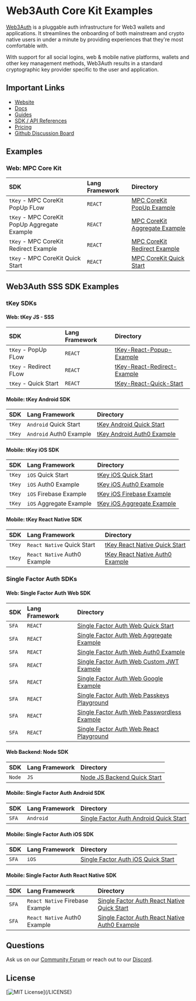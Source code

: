 # Web3Auth Core Kit Examples

[Web3Auth](https://web3auth.io) is a pluggable auth infrastructure for Web3 wallets and applications. It streamlines the
onboarding of both mainstream and crypto native users in under a minute by providing experiences that they're most
comfortable with.

With support for all social logins, web & mobile native platforms, wallets and other key management methods, Web3Auth
results in a standard cryptographic key provider specific to the user and application.

## Important Links

- [Website](https://web3auth.io)
- [Docs](https://web3auth.io/docs)
- [Guides](https://web3auth.io/docs/content-hub?type=guides)
- [SDK / API References](https://web3auth.io/docs/sdk)
- [Pricing](https://web3auth.io/pricing.html)
- [Github Discussion Board](https://github.com/orgs/Web3Auth/discussions)

## Examples
### Web: MPC Core Kit

| SDK                                          | Lang Framework | Directory                                                                                  |
| :------------------------------------------- | :------------- | :----------------------------------------------------------------------------------------- |
| `tKey` - MPC CoreKit PopUp FLow              | `REACT`        | [MPC CoreKit PopUp Example](/mpc-core-kit-web/intrinsic-flow-examples/mpc-core-kit-popup-flow-example/)               |
| `tKey` - MPC CoreKit PopUp Aggregate Example | `REACT`        | [MPC CoreKit Aggregate Example](/mpc-core-kit-web/mpc-core-kit-aggregate-verifier-example/) |
| `tKey` - MPC CoreKit Redirect Example        | `REACT`        | [MPC CoreKit Redirect Example](/mpc-core-kit-web/intrinsic-flow-examples/mpc-core-kit-redirect-flow-example/)         |
| `tKey` - MPC CoreKit Quick Start | `REACT` | [MPC CoreKit Quick Start](/mpc-core-kit-web/quick-starts/mpc-core-kit-react-quick-start/) |

## Web3Auth SSS SDK Examples

### tKey SDKs

#### Web: tKey JS - SSS

| SDK                    | Lang Framework | Directory                                                             |
| :--------------------- | :------------- | :-------------------------------------------------------------------- |
| `tKey` - PopUp FLow    | `REACT`        | [tKey-React-Popup-Example](/tkey-web/intrinsic-flow-examples/tkey-popup-flow-example/)       |
| `tKey` - Redirect FLow | `REACT`        | [tKey-React-Redirect-Example](/tkey-web/intrinsic-flow-examples/tkey-redirect-flow-example/) |
| `tKey` - Quick Start   | `REACT`        | [tKey-React-Quick-Start](/tkey-web/quick-starts/tkey-react-quick-start/) |

#### Mobile: tKey Android SDK

| SDK    | Lang Framework           | Directory                                                                 |
| :----- | :----------------------- | :------------------------------------------------------------------------ |
| `tKey` | `Android` Quick Start | [tKey Android Quick Start](/tkey-android/tkey-android-quick-start/) |
| `tKey` | `Android` Auth0 Example  | [tKey Android Auth0 Example](/tkey-android/tkey-android-auth0-example/)   |

#### Mobile: tKey iOS SDK

| SDK    | Lang Framework          | Directory                                                           |
| :----- | :---------------------- | :------------------------------------------------------------------ |
| `tKey` | `iOS` Quick Start    | [tKey iOS Quick Start](/tkey-ios/tkey-ios-quick-start/)       |
| `tKey` | `iOS` Auth0 Example     | [tKey iOS Auth0 Example](/tkey-ios/tkey-ios-auth0-example/)         |
| `tKey` | `iOS` Firebase Example  | [tKey iOS Firebase Example](/tkey-ios/tkey-ios-firebase-example/)   |
| `tKey` | `iOS` Aggregate Example | [tKey iOS Aggregate Example](/tkey-ios/tkey-ios-aggregate-verifier-example/) |

#### Mobile: tKey React Native SDK

| SDK    | Lang Framework                  | Directory                                                                                    |
| :----- | :------------------------------ | :------------------------------------------------------------------------------------------- |
| `tKey` | `React Native` Quick Start | [tKey React Native Quick Start](/tkey-react-native/tkey-react-native-quick-start/) |
| `tKey` | `React Native` Auth0 Example    | [tKey React Native Auth0 Example](/tkey-react-native/tkey-rn-expo-auth0-example/)            |

### Single Factor Auth SDKs

#### Web: Single Factor Auth Web SDK

| SDK   | Lang Framework | Directory                                                                                   |
| :---- | :------------- | :------------------------------------------------------------------------------------------ |
| `SFA` | `REACT`        | [Single Factor Auth Web Quick Start](/single-factor-auth-web/quick-starts/sfa-react-quick-start/) |
| `SFA` | `REACT`        | [Single Factor Auth Web Aggregate Example](/single-factor-auth-web/sfa-web-aggregate-verifier-example/) |
| `SFA` | `REACT`        | [Single Factor Auth Web Auth0 Example](/single-factor-auth-web/sfa-web-auth0-example/) |
| `SFA` | `REACT`        | [Single Factor Auth Web Custom JWT Example](/single-factor-auth-web/sfa-web-custom-jwt-example/) |
| `SFA` | `REACT`        | [Single Factor Auth Web Google Example](/single-factor-auth-web/sfa-web-google-example/) |
| `SFA` | `REACT`        | [Single Factor Auth Web Passkeys Playground](/single-factor-auth-web/sfa-web-passkeys-playground/) |
| `SFA` | `REACT`        | [Single Factor Auth Web Passwordless Example](/single-factor-auth-web/sfa-web-passwordless-example/) |
| `SFA` | `REACT`        | [Single Factor Auth Web React Playground](/single-factor-auth-web/sfa-web-react-playground/) |

#### Web Backend: Node SDK

| SDK    | Lang Framework | Directory                                  |
| :----- | :------------- | :----------------------------------------- |
| `Node` | `JS`           | [Node JS Backend Quick Start](/single-factor-auth-node/sfa-node-quick-start/) |

#### Mobile: Single Factor Auth Android SDK

| SDK   | Lang Framework | Directory                                                                                       |
| :---- | :------------- | :---------------------------------------------------------------------------------------------- |
| `SFA` | `Android`      | [Single Factor Auth Android Quick Start](/single-factor-auth-android/sfa-android-quick-start/) |

#### Mobile: Single Factor Auth iOS SDK

| SDK   | Lang Framework | Directory                                                                           |
| :---- | :------------- | :---------------------------------------------------------------------------------- |
| `SFA` | `iOS`          | [Single Factor Auth iOS Quick Start](/single-factor-auth-ios/sfa-ios-quick-start/) |

#### Mobile: Single Factor Auth React Native SDK

| SDK   | Lang Framework                  | Directory                                                                                                               |
| :---- | :------------------------------ | :---------------------------------------------------------------------------------------------------------------------- |
| `SFA` | `React Native` Firebase Example | [Single Factor Auth React Native Quick Start](/single-factor-auth-react-native/sfa-rn-bare-quick-start/) |
| `SFA` | `React Native` Auth0 Example    | [Single Factor Auth React Native Auth0 Example](/single-factor-auth-react-native/sfa-rn-expo-auth0-example/)            |

## Questions

Ask us on our [Community Forum](https://community.web3auth.io/) or reach out to our
[Discord](https://discord.gg/web3auth).

## License

[![MIT License](https://img.shields.io/apm/l/atomic-design-ui.svg?)](/LICENSE)